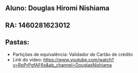 ## Aluno: Douglas Hiromi Nishiama
## RA: 1460281623012

## Pastas: 
* Partições de equivalência: Validador de Cartão de crédito
* Link do vídeo: https://www.youtube.com/watch?v=RpPrPgfAF6s&ab_channel=DouglasNishiama